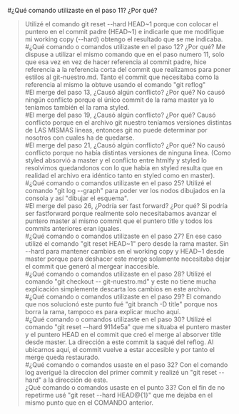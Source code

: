 #¿Qué comando utilizaste en el paso 11? ¿Por qué?
>Utilizé el comando git reset --hard HEAD~1 porque con colocar el puntero en el
commit padre (HEAD~1) e indicarle que me modifique mi working copy (--hard) 
obtengo el resultado que se me indicaba.  
#¿Qué comando o comandos utilizaste en el paso 12? ¿Por qué?
>Me dispuse a utilizar el mismo comando que en el paso numero 11, solo que esa vez
en vez de hacer referencia al commit padre, hice referencia a la referencia
corta del commit que realizamos para poner estilos al git-nuestro.md.
Tanto el commit que necesitaba como la referencia al mismo la obtuve usando el 
comando "git reflog"  
#El merge del paso 13, ¿Causó algún conflicto? ¿Por qué?
>No causó ningún conflicto porque el único commit de la rama master ya lo teníamos
también el la rama styled.  
#El merge del paso 19, ¿Causó algún conflicto? ¿Por qué?
>Causó conflicto porque en el archivo git nuestro teníamos versiones distintas de LAS
MISMAS lineas, entonces git no puede determinar por nosotros con cuales ha de 
quedarse.  	
#El merge del paso 21, ¿Causó algún conflicto? ¿Por qué?
>No causó conflicto porque no había distintas versiones de ninguna linea.
(Como styled absorvió a master y el conflicto entre htmlfy y styled lo resolvimos
quedandonos con lo que habia en styled resulta que en realidad el archivo era idéntico
tanto en styled como en master).  
#¿Qué comando o comandos utilizaste en el paso 25?
>Utilizé el comando "git log --graph" para poder ver los nodos dibujados en la 
consola y así "dibujar el esquema".  
#El merge del paso 26, ¿Podría ser fast forward? ¿Por qué?
>Si podría ser fastforward porque realmente solo necesitabamos avanzar el puntero
master al mismo commit que el puntero title y todos los commits anteriores eran
iguales.  
#¿Qué comando o comandos utilizaste en el paso 27?
>En ese caso utilizé el comando "git reset HEAD~1" pero desde la rama master.
Sin --hard para mantener cambios en el working copy y HEAD~1 desde master porque
para deshacer este merge solamente necesitaba dejar el commit que generó al mergear
inaccesible.  
#¿Qué comando o comandos utilizaste en el paso 28?
>Utilizé el comando "git checkout -- git-nuestro.md" y este no tiene mucha explicación
simplemente descarta los cambios en este archivo.  
#¿Qué comando o comandos utilizaste en el paso 29?
>El comando que nos solucionó este punto fué "git branch -D title" porque nos borra
la rama, tampoco es para explicar mucho aquí.    
#¿Qué comando o comandos utilizaste en el paso 30?
>Utilizé el comando "git reset --hard 9114e5a" que me situaba el puntero master 
y el puntero HEAD en el commit que creó el merge al absorver title desde master.
La dirección a este commit la saqué del reflog.
Al ubicarnos aquí, el commit vuelve a estar accesible y por tanto el merge queda
restaurado.  
#¿Qué comando o comandos usaste en el paso 32?
>Con el comando log averigué la direccion del primer commit y realizé un "git reset 
--hard" a la dirección de este.  
>¿Qué comando o comandos usaste en el punto 33?
Con el fin de no repetirme usé "git reset --hard HEAD@{1}" que me dejaba en el 
mismo punto que en el COMANDO anterior.  
